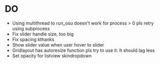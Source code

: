 # DO 
- Using multithread to run_osu doesn't work for process > 0 pls retry using subprocess
- Fix slider handle size, too big
- Fix spacing kthanks
- Show slider value when user hover to slider
- Gridlayout has autoresize function pls try to use it. It should lag less
- Set opacity for listview skindropdown
